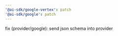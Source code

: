 ```yaml
---
'@ai-sdk/google-vertex': patch
'@ai-sdk/google': patch
---
```


fix (provider/google): send json schema into provider
